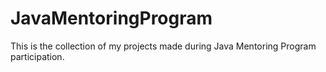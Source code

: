 # JavaMentoringProgram
This is the collection of my projects made during Java Mentoring Program participation.
